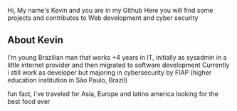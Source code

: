 Hi, My name's Kevin and you are in my Github
Here you will find some projects and contributes to Web development and cyber security

## About Kevin

I'm young Brazilian man that works +4 years in IT, initially as sysadmin in a little internet provider and then migrated to software development
Currently i still work as developer but majoring in cybersecurity by FIAP (higher education institution in São Paulo, Brazil)

fun fact, i've traveled for Asia, Europe and latino america looking for the best food ever






